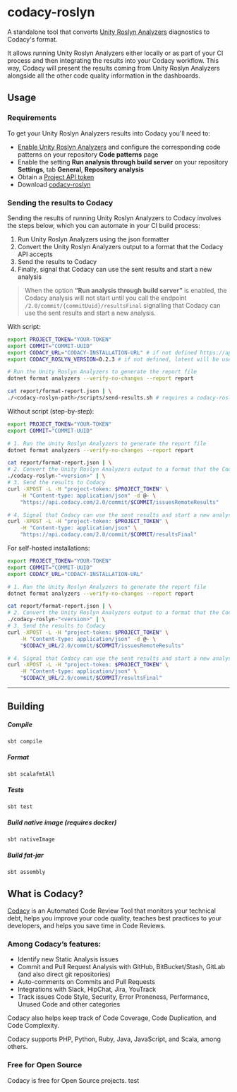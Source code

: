 # codacy-roslyn

A standalone tool that converts [Unity Roslyn Analyzers](https://github.com/microsoft/Microsoft.Unity.Analyzers)
diagnostics to Codacy's format.

It allows running Unity Roslyn Analyzers either locally or as part of your CI process and then integrating the results into your Codacy workflow. This way, Codacy will present the results coming from Unity Roslyn Analyzers alongside all the other code quality information in the dashboards.

## Usage

### Requirements

To get your Unity Roslyn Analyzers results into Codacy you'll need to:

-   [Enable Unity Roslyn Analyzers](https://docs.codacy.com/repositories-configure/configuring-code-patterns/) and configure the corresponding code patterns on your repository **Code patterns** page
-   Enable the setting **Run analysis through build server** on your repository **Settings**, tab **General**, **Repository analysis**
-   Obtain a [Project API token](https://docs.codacy.com/codacy-api/api-tokens/#project-api-tokens)
-   Download [codacy-roslyn](https://github.com/codacy/codacy-roslyn/releases)

### Sending the results to Codacy

Sending the results of running Unity Roslyn Analyzers to Codacy involves the steps below, which you can automate in your CI build process:

1.  Run Unity Roslyn Analyzers using the json formatter
2.  Convert the Unity Roslyn Analyzers output to a format that the Codacy API accepts
3.  Send the results to Codacy
4.  Finally, signal that Codacy can use the sent results and start a new analysis

> When the option **“Run analysis through build server”** is enabled, the Codacy analysis will not start until you call the endpoint `/2.0/commit/{commitUuid}/resultsFinal` signalling that Codacy can use the sent results and start a new analysis.

With script:

```bash
export PROJECT_TOKEN="YOUR-TOKEN"
export COMMIT="COMMIT-UUID"
export CODACY_URL="CODACY-INSTALLATION-URL" # if not defined https://api.codacy.com will be used
export CODACY_ROSLYN_VERSION=0.2.3 # if not defined, latest will be used

# Run the Unity Roslyn Analyzers to generate the report file
dotnet format analyzers --verify-no-changes --report report

cat report/format-report.json | \
./<codacy-roslyn-path>/scripts/send-results.sh # requires a codacy-roslyn-"<version>" in the current directory
```

Without script (step-by-step):

```bash
export PROJECT_TOKEN="YOUR-TOKEN"
export COMMIT="COMMIT-UUID"

# 1. Run the Unity Roslyn Analyzers to generate the report file
dotnet format analyzers --verify-no-changes --report report

cat report/format-report.json | \
# 2. Convert the Unity Roslyn Analyzers output to a format that the Codacy API accepts
./codacy-roslyn-"<version>" | \
# 3. Send the results to Codacy
curl -XPOST -L -H "project-token: $PROJECT_TOKEN" \
    -H "Content-type: application/json" -d @- \
    "https://api.codacy.com/2.0/commit/$COMMIT/issuesRemoteResults"

# 4. Signal that Codacy can use the sent results and start a new analysis
curl -XPOST -L -H "project-token: $PROJECT_TOKEN" \
    -H "Content-type: application/json" \
    "https://api.codacy.com/2.0/commit/$COMMIT/resultsFinal"
```

For self-hosted installations:

```bash
export PROJECT_TOKEN="YOUR-TOKEN"
export COMMIT="COMMIT-UUID"
export CODACY_URL="CODACY-INSTALLATION-URL"

# 1. Run the Unity Roslyn Analyzers to generate the report file
dotnet format analyzers --verify-no-changes --report report

cat report/format-report.json | \
# 2. Convert the Unity Roslyn Analyzers output to a format that the Codacy API accepts
./codacy-roslyn-"<version>" | \
# 3. Send the results to Codacy
curl -XPOST -L -H "project-token: $PROJECT_TOKEN" \
    -H "Content-type: application/json" -d @- \
    "$CODACY_URL/2.0/commit/$COMMIT/issuesRemoteResults"

# 4. Signal that Codacy can use the sent results and start a new analysis
curl -XPOST -L -H "project-token: $PROJECT_TOKEN" \
    -H "Content-type: application/json" \
    "$CODACY_URL/2.0/commit/$COMMIT/resultsFinal"
```

* * *

## Building

##### Compile

`sbt compile`

##### Format

`sbt scalafmtAll`

##### Tests

`sbt test`

##### Build native image (requires docker)

`sbt nativeImage`

##### Build fat-jar

`sbt assembly`

## What is Codacy?

[Codacy](https://www.codacy.com/) is an Automated Code Review Tool that monitors your technical debt, helps you improve your code quality, teaches best practices to your developers, and helps you save time in Code Reviews.

### Among Codacy’s features:

-   Identify new Static Analysis issues
-   Commit and Pull Request Analysis with GitHub, BitBucket/Stash, GitLab (and also direct git repositories)
-   Auto-comments on Commits and Pull Requests
-   Integrations with Slack, HipChat, Jira, YouTrack
-   Track issues Code Style, Security, Error Proneness, Performance, Unused Code and other categories

Codacy also helps keep track of Code Coverage, Code Duplication, and Code Complexity.

Codacy supports PHP, Python, Ruby, Java, JavaScript, and Scala, among others.

### Free for Open Source

Codacy is free for Open Source projects.
test
